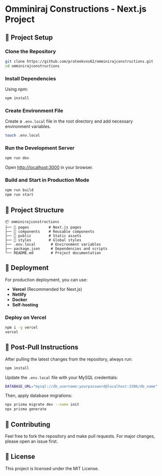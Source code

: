 # Omminiraj Constructions - Next.js Project

## 🚀 Project Setup

### Clone the Repository
```sh
git clone https://github.com/prateekvns62/omminirajconstructions.git
cd omminirajconstructions
```

### Install Dependencies
Using npm:
```sh
npm install
```

### Create Environment File
Create a `.env.local` file in the root directory and add necessary environment variables.
```sh
touch .env.local
```

### Run the Development Server
```sh
npm run dev
```
Open [http://localhost:3000](http://localhost:3000) in your browser.

### Build and Start in Production Mode
```sh
npm run build
npm run start
```

## 📁 Project Structure
```
📦 omminirajconstructions
├── 📂 pages         # Next.js pages
├── 📂 components    # Reusable components
├── 📂 public        # Static assets
├── 📂 styles        # Global styles
├── .env.local       # Environment variables
├── package.json     # Dependencies and scripts
└── README.md        # Project documentation
```

## 🚀 Deployment
For production deployment, you can use:
- **Vercel** (Recommended for Next.js)
- **Netlify**
- **Docker**
- **Self-hosting**

### Deploy on Vercel
```sh
npm i -g vercel
vercel
```

## 🔄 Post-Pull Instructions
After pulling the latest changes from the repository, always run:
```sh
npm install
```

Update the `.env.local` file with your MySQL credentials:
```sh
DATABASE_URL="mysql://db_username:yourpassword@localhost:3306/db_name"
```

Then, apply database migrations:
```sh
npx prisma migrate dev --name init
npx prisma generate
```

## 🤝 Contributing
Feel free to fork the repository and make pull requests. For major changes, please open an issue first.

## 📜 License
This project is licensed under the MIT License.
